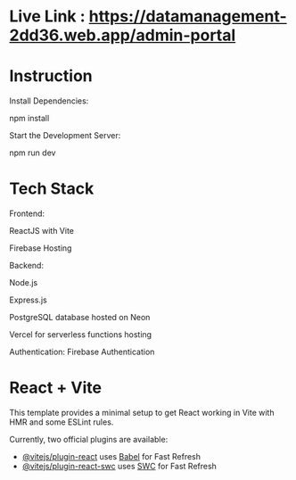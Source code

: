 # Live Link : https://datamanagement-2dd36.web.app/admin-portal

# Instruction

Install Dependencies:

npm install

Start the Development Server:

npm run dev


# Tech Stack

Frontend: 

ReactJS with Vite

Firebase Hosting

Backend:

Node.js

Express.js

PostgreSQL database hosted on Neon

Vercel for serverless functions hosting


Authentication: Firebase Authentication

# React + Vite

This template provides a minimal setup to get React working in Vite with HMR and some ESLint rules.

Currently, two official plugins are available:

- [@vitejs/plugin-react](https://github.com/vitejs/vite-plugin-react/blob/main/packages/plugin-react/README.md) uses [Babel](https://babeljs.io/) for Fast Refresh
- [@vitejs/plugin-react-swc](https://github.com/vitejs/vite-plugin-react-swc) uses [SWC](https://swc.rs/) for Fast Refresh
